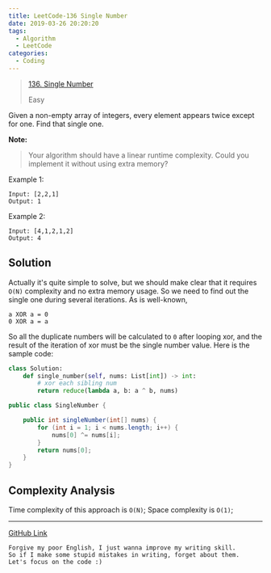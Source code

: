 ```yaml
---
title: LeetCode-136 Single Number
date: 2019-03-26 20:20:20
tags:
  - Algorithm
  - LeetCode
categories:
  - Coding
---
```

> [136. Single Number](https://leetcode.com/problems/single-number/solution/)
>
> Easy

<!-- more -->

Given a non-empty array of integers, every element appears twice except for one. Find that single one.

**Note:**

> Your algorithm should have a linear runtime complexity. Could you implement it without using extra memory?

Example 1:

```
Input: [2,2,1]
Output: 1
```

Example 2:

```
Input: [4,1,2,1,2]
Output: 4
```

## Solution

Actually it's quite simple to solve, but we should make clear that it requires `O(N)` complexity and no extra memory usage. So we need to find out the single one during several iterations.
As is well-known,

```
a XOR a = 0
0 XOR a = a
```

So all the duplicate numbers will be calculated to `0` after looping xor, and the result of the iteration of xor must be the single number value.
Here is the sample code:

```python
class Solution:
    def single_number(self, nums: List[int]) -> int:
        # xor each sibling num
        return reduce(lambda a, b: a ^ b, nums)
```

```java
public class SingleNumber {

    public int singleNumber(int[] nums) {
        for (int i = 1; i < nums.length; i++) {
            nums[0] ^= nums[i];
        }
        return nums[0];
    }
}
```

## Complexity Analysis

Time complexity of this approach is `O(N)`;
Space complexity is `O(1)`;

******

[GitHub Link](https://github.com/isudox/leetcode-solution/blob/master/docs/136.single-number.md)

```
Forgive my poor English, I just wanna improve my writing skill.
So if I make some stupid mistakes in writing, forget about them.
Let's focus on the code :)
```